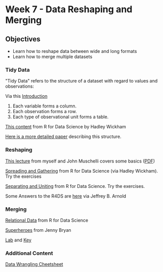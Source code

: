 # Week 7 - Data Reshaping and Merging

## Objectives

- Learn how to reshape data between wide and long formats
- Learn how to merge multiple datasets

### Tidy Data

"Tidy Data" refers to the structure of a dataset with regard to values and observations:

Via this [Introduction](https://cran.r-project.org/web/packages/tidyr/vignettes/tidy-data.html)

1. Each variable forms a column.
2. Each observation forms a row.
3. Each type of observational unit forms a table.

[This content](http://r4ds.had.co.nz/tidy-data.html#tidy-data-1) from R for Data Science by Hadley Wickham

[Here is a more detailed paper](http://vita.had.co.nz/papers/tidy-data.pdf) describing this structure.

### Reshaping

[This lecture](http://aejaffe.com/winterR_2017/Manipulating_Data_in_R/lecture/Manipulating_Data_in_R.html) from myself and John Muschelli covers some basics ([PDF](http://aejaffe.com/winterR_2017/Manipulating_Data_in_R/lecture/Manipulating_Data_in_R.pdf))

[Spreading and Gathering](http://r4ds.had.co.nz/tidy-data.html#spreading-and-gathering) from R for Data Science (via Hadley Wickham). Try the exercises

[Separating and Uniting](http://r4ds.had.co.nz/tidy-data.html#separating-and-uniting) from R for Data Science. Try the exercises.

Some Answers to the R4DS are [here](https://jrnold.github.io/e4qf/) via Jeffrey B. Arnold


### Merging

[Relational Data](http://r4ds.had.co.nz/relational-data.html#introduction-7) from R for Data Science

[Superheroes](http://stat545.com/bit001_dplyr-cheatsheet.html) from Jenny Bryan

[Lab](http://aejaffe.com/winterR_2017/Manipulating_Data_in_R/lab/Data_Manipulation_Lab.R) and [Key](http://aejaffe.com/winterR_2017/Manipulating_Data_in_R/lab/Data_Manipulation_Lab_Key.R)

### Additional Content

[Data Wrangling Cheetsheet](https://www.rstudio.com/wp-content/uploads/2015/02/data-wrangling-cheatsheet.pdf)